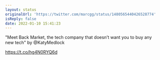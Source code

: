 ```yaml
---
layout: status
originalUrl: 'https://twitter.com/marcgg/status/1480565440426528774'
isReply: false
date: 2022-01-10 15:41:23
---
```


"Meet Back Market, the tech company that doesn’t want you to buy any new tech" by @KatyMedlock 

https://t.co/hg4N0RYQ6d
